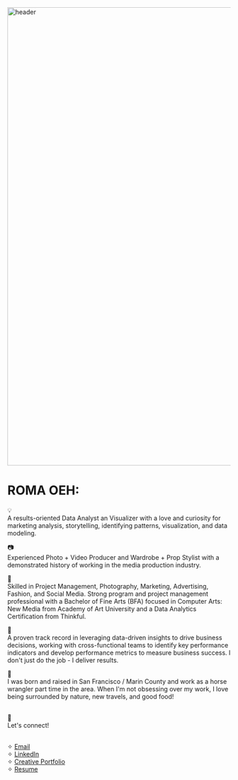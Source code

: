<img width="1035" alt="header" src="https://github.com/romaoeh/README/assets/131217181/3fd19bbc-1111-4739-9efe-f5127cf3122a">


# ROMA OEH:
💡 
<br>A results-oriented Data Analyst an Visualizer with a love and curiosity for marketing analysis, storytelling, identifying patterns, visualization, and data modeling. 

📷 
<br>Experienced Photo + Video Producer and Wardrobe + Prop Stylist with a demonstrated history of working in the media production industry. 

📓 
<br>Skilled in Project Management, Photography, Marketing, Advertising, Fashion, and Social Media. Strong program and project management professional with a Bachelor of Fine Arts (BFA) focused in Computer Arts: New Media from Academy of Art University and a Data Analytics Certification from Thinkful.

🎯 
<br>A proven track record in leveraging data-driven insights to drive business decisions, working with cross-functional teams to identify key performance indicators and develop performance metrics to measure business success. I don't just do the job - I deliver results.

🦦 
<br>I was born and raised in San Francisco / Marin County and work as a horse wrangler part time in the area. When I'm not obsessing over my work, I love being surrounded by nature, new travels, and good food!

<br>
📇 
<br> Let's connect!

<br> ✧ [Email](mailto:romaoeh@gmail.com)
<br> ✧ [LinkedIn](www.linkedin.com/in/romaoeh)
<br> ✧ [Creative Portfolio](www.romaoeh.myportfolio.com) 
<br> ✧ [Resume](https://github.com/romaoeh/romaoeh/blob/a2ee50db0b152e411938392f7b91870fcf560406/Resume.pdf)
